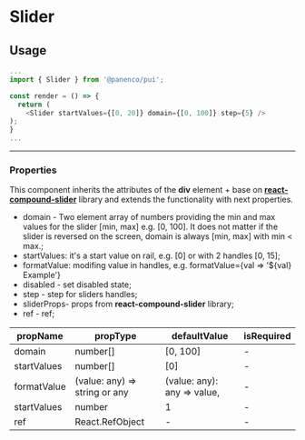 # Slider

## Usage

```js
...
import { Slider } from '@panenco/pui';

const render = () => {
  return (
    <Slider startValues={[0, 20]} domain={[0, 100]} step={5} />
);
}
...
```

---

### Properties

This component inherits the attributes of the **div** element + base on [**react-compound-slider**](https://react-compound-slider.netlify.app/docs) library and extends the functionality with next properties.

- domain - Two element array of numbers providing the min and max values for the slider [min, max] e.g. [0, 100]. It does not matter if the slider is reversed on the screen, domain is always [min, max] with min < max.;
- startValues: it's a start value on rail, e.g. [0] or with 2 handles [0, 15];
- formatValue: modifing value in handles, e.g. formatValue={val => '\${val} Example'}
- disabled - set disabled state;
- step - step for sliders handles;
- sliderProps- props from **react-compound-slider** library;
- ref - ref;

| propName    | propType                      | defaultValue                | isRequired |
| ----------- | ----------------------------- | --------------------------- | ---------- |
| domain      | number[]                      | [0, 100]                    | -          |
| startValues | number[]                      | [0]                         | -          |
| formatValue | (value: any) => string or any | (value: any): any => value, | -          |
| startValues | number                        | 1                           | -          |
| ref         | React.RefObject               | -                           | -          |
